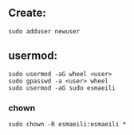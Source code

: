 ## Create:
```
sudo adduser newuser
```



## usermod:
```
sudo usermod -aG wheel <user>
sudo gpasswd -a <user> wheel
sudo usermod -aG sudo esmaeili
```



### chown
```
sudo chown -R esmaeili:esmaeili *
```

